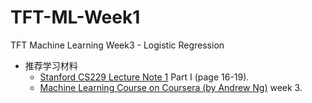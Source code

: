 # TFT-ML-Week1
TFT Machine Learning Week3 - Logistic Regression   

* 推荐学习材料  
  * [Stanford CS229 Lecture Note 1](http://cs229.stanford.edu/notes/cs229-notes1.pdf) Part I (page 16-19).   
  * [Machine Learning Course on Coursera (by Andrew Ng)](https://www.coursera.org/learn/machine-learning) week 3.  
